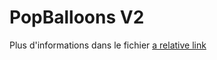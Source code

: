# PopBalloons V2

Plus d'informations dans le fichier [a relative link](PopBalloons-V2-Instructions.pdf)
